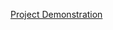 [Project Demonstration](https://drive.google.com/file/d/1zNdUkUkMfIei8hR3lPgmXY4jb00e7QOf/view?usp=drivesdk)
